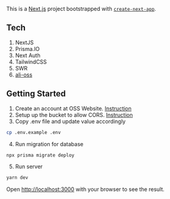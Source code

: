 This is a [Next.js](https://nextjs.org/) project bootstrapped with [`create-next-app`](https://github.com/vercel/next.js/tree/canary/packages/create-next-app).

## Tech
1. NextJS
2. Prisma.IO
3. Next Auth
4. TailwindCSS
5. SWR
6. [ali-oss](https://github.com/ali-sdk/ali-oss)

## Getting Started

1. Create an account at OSS Website. [Instruction](https://github.com/ali-sdk/ali-oss#create-account)
2. Setup up the bucket to allow CORS. [Instruction](https://github.com/ali-sdk/ali-oss#bucket-setup)
3. Copy .env file and update value accordingly
```bash
cp .env.example .env
```
4. Run migration for database
```bash
npx prisma migrate deploy
```
5. Run server
```bash
yarn dev
```


Open [http://localhost:3000](http://localhost:3000) with your browser to see the result.
